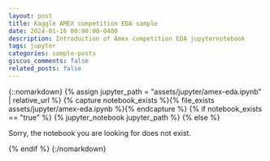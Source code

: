 ```yaml
---
layout: post
title: Kaggle AMEX competition EDA sample
date: 2024-01-16 00:00:00-0400
description: Introduction of Amex competition EDA jupyternotebook
tags: jupyter
categories: sample-posts
giscus_comments: false
related_posts: false
---
```


{::nomarkdown}
{% assign jupyter_path = "assets/jupyter/amex-eda.ipynb" | relative_url %}
{% capture notebook_exists %}{% file_exists assets/jupyter/amex-eda.ipynb %}{% endcapture %}
{% if notebook_exists == "true" %}
    {% jupyter_notebook jupyter_path %}
{% else %}
    <p>Sorry, the notebook you are looking for does not exist.</p>
{% endif %}
{:/nomarkdown}
